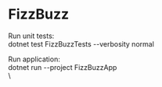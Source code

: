# FizzBuzz

Run unit tests: \
dotnet test FizzBuzzTests --verbosity normal

Run application: \
dotnet run --project FizzBuzzApp \
\

